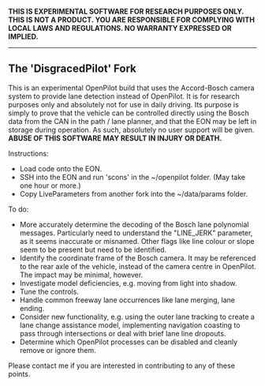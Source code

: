 **THIS IS EXPERIMENTAL SOFTWARE FOR RESEARCH PURPOSES ONLY. THIS IS NOT A PRODUCT.
YOU ARE RESPONSIBLE FOR COMPLYING WITH LOCAL LAWS AND REGULATIONS.
NO WARRANTY EXPRESSED OR IMPLIED.**

---

The 'DisgracedPilot' Fork
------

This is an experimental OpenPilot build that uses the Accord-Bosch camera system to provide lane detection instead of OpenPilot. It is for research purposes only and absolutely not for use in daily driving. Its purpose is simply to prove that the vehicle can be controlled directly using the Bosch data from the CAN in the path / lane planner, and that the EON may be left in storage during operation. As such, absolutely no user support will be given. **ABUSE OF THIS SOFTWARE MAY RESULT IN INJURY OR DEATH.** 

Instructions:

* Load code onto the EON.
* SSH into the EON and run 'scons' in the ~/openpilot folder. (May take one hour or more.)
* Copy LiveParameters from another fork into the ~/data/params folder.

To do:

* More accurately determine the decoding of the Bosch lane polynomial messages. Particularly need to understand the "LINE_JERK" parameter, as it seems inaccurate or misnamed. Other flags like line colour or slope seem to be present but need to be identified.
* Identify the coordinate frame of the Bosch camera. It may be referenced to the rear axle of the vehicle, instead of the camera centre in OpenPilot. The impact may be minimal, however.
* Investigate model deficiencies, e.g. moving from light into shadow.
* Tune the controls.
* Handle common freeway lane occurrences like lane merging, lane ending.
* Consider new functionality, e.g. using the outer lane tracking to create a lane change assistance model, implementing navigation coasting to pass through intersections or deal with brief lane line dropouts.
* Determine which OpenPilot processes can be disabled and cleanly remove or ignore them.

Please contact me if you are interested in contributing to any of these points.